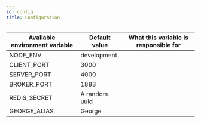 ```yaml
---
id: config
title: Configuration
---
```


| Available environment variable | Default value | What this variable is responsible for |
| ------------------------------ | ------------- | ------------------------------------- |
| NODE_ENV                       | development   |                                       |
| CLIENT_PORT                    | 3000          |                                       |
| SERVER_PORT                    | 4000          |                                       |
| BROKER_PORT                    | 1883          |                                       |
| REDIS_SECRET                   | A random uuid |                                       |
| GEORGE_ALIAS                   | George        |                                       |
